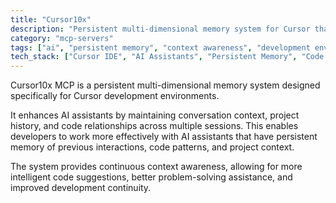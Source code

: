 ```yaml
---
title: "Cursor10x"
description: "Persistent multi-dimensional memory system for Cursor that enhances AI assistants with cross-session context and code relationships."
category: "mcp-servers"
tags: ["ai", "persistent memory", "context awareness", "development environments", "code suggestions"]
tech_stack: ["Cursor IDE", "AI Assistants", "Persistent Memory", "Code Relationships", "Session Management"]
---
```


Cursor10x MCP is a persistent multi-dimensional memory system designed specifically for Cursor development environments. 

It enhances AI assistants by maintaining conversation context, project history, and code relationships across multiple sessions. This enables developers to work more effectively with AI assistants that have persistent memory of previous interactions, code patterns, and project context. 

The system provides continuous context awareness, allowing for more intelligent code suggestions, better problem-solving assistance, and improved development continuity.